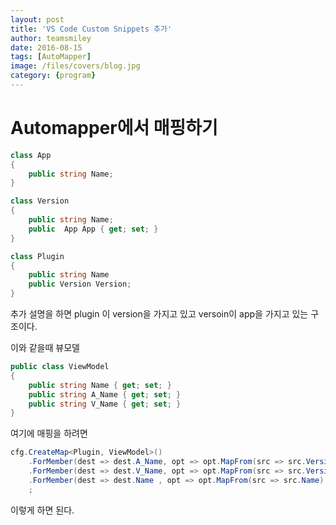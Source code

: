 ```yaml
---
layout: post
title: 'VS Code Custom Snippets 추가' 
author: teamsmiley 
date: 2016-08-15
tags: [AutoMapper]
image: /files/covers/blog.jpg
category: {program}
---
```

# Automapper에서 매핑하기 
```c#
class App 
{
	public string Name;
} 

class Version
{
	public string Name;
	public  App App { get; set; }
}

class Plugin 
{
	public string Name
	public Version Version;
}
```
추가 설명을 하면 plugin  이 version을 가지고 있고 versoin이 app을 가지고 있는 구조이다.

이와 같을때 뷰모델 
```c#
public class ViewModel 
{
	public string Name { get; set; }
	public string A_Name { get; set; }
	public string V_Name { get; set; }        
}
```

여기에 매핑을 하려면 

```c#
cfg.CreateMap<Plugin, ViewModel>()
	.ForMember(dest => dest.A_Name, opt => opt.MapFrom(src => src.Version.App.Name))
	.ForMember(dest => dest.V_Name, opt => opt.MapFrom(src => src.Version.Name))
	.ForMember(dest => dest.Name , opt => opt.MapFrom(src => src.Name)
	;
```

이렇게 하면 된다.

 






